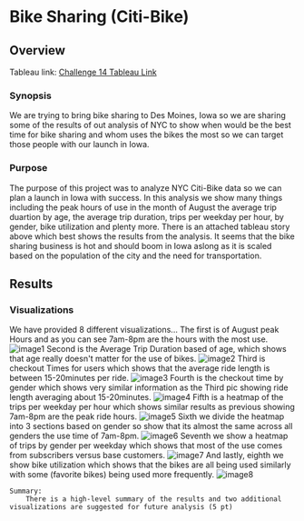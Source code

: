 # Bike Sharing (Citi-Bike)
## Overview

Tableau link: [Challenge 14 Tableau Link](https://public.tableau.com/views/Challenge_14_Tableau/Citi-BikeUseStory?:language=en-US&publish=yes&:display_count=n&:origin=viz_share_link)

### Synopsis

We are trying to bring bike sharing to Des Moines, Iowa so we are sharing some of the results of out analysis of NYC to show when would be the best time for bike sharing and whom uses the bikes the most so we can target those people with our launch in Iowa.

### Purpose

The purpose of this project was to analyze NYC Citi-Bike data so we can plan a launch in Iowa with success. In this analysis we show many things including the peak hours of use in the month of August the average trip duartion by age, the average trip duration, trips per weekday per hour, by gender, bike utilization and plenty more. There is an attached tableau story above which best shows the results from the analysis. It seems that the bike sharing business is hot and should boom in Iowa aslong as it is scaled based on the population of the city and the need for transportation.

## Results

### Visualizations

We have provided 8 different visualizations...
The first is of August peak Hours and as you can see 7am-8pm are the hours with the most use.
![image1](https://github.com/Ajsforlife/bikesharing/blob/main/pictures/Screenshot%202022-08-27%20155255.png)
Second is the Average Trip Duration based of age, which shows that age really doesn't matter for the use of bikes.
![image2](https://github.com/Ajsforlife/bikesharing/blob/main/pictures/Screenshot%202022-08-27%20155309.png)
Third is checkout Times for users which shows that the average ride length is between 15-20minutes per ride.
![image3](https://github.com/Ajsforlife/bikesharing/blob/main/pictures/Screenshot%202022-08-27%20155323.png)
Fourth is the checkout time by gender which shows very similar information as the Third pic showing ride length averaging about 15-20minutes.
![image4](https://github.com/Ajsforlife/bikesharing/blob/main/pictures/Screenshot%202022-08-27%20155336.png)
Fifth is a heatmap of the trips per weekday per hour which shows similar results as previous showing 7am-8pm are the peak ride hours.
![image5](https://github.com/Ajsforlife/bikesharing/blob/main/pictures/Screenshot%202022-08-27%20155348.png)
Sixth we divide the heatmap into 3 sections based on gender so show that its almost the same across all genders the use time of 7am-8pm.
![image6](https://github.com/Ajsforlife/bikesharing/blob/main/pictures/Screenshot%202022-08-27%20155405.png)
Seventh we show a heatmap of trips by gender per weekday which shows that most of the use comes from subscribers versus base customers.
![image7](https://github.com/Ajsforlife/bikesharing/blob/main/pictures/Screenshot%202022-08-27%20155417.png)
And lastly, eighth we show bike utilization which shows that the bikes are all being used similarly with some (favorite bikes) being used more frequently.
![image8](https://github.com/Ajsforlife/bikesharing/blob/main/pictures/Screenshot%202022-08-27%20155430.png)




    Summary:
        There is a high-level summary of the results and two additional visualizations are suggested for future analysis (5 pt)
